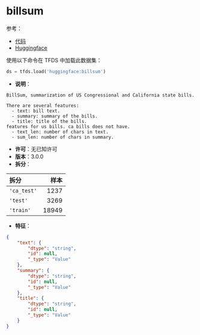 # billsum

参考：

- [代码](https://github.com/huggingface/datasets/blob/master/datasets/billsum)
- [Huggingface](https://huggingface.co/datasets/billsum)

使用以下命令在 TFDS 中加载此数据集：

```python
ds = tfds.load('huggingface:billsum')
```

- **说明**：

```
BillSum, summarization of US Congressional and California state bills.

There are several features:
  - text: bill text.
  - summary: summary of the bills.
  - title: title of the bills.
features for us bills. ca bills does not have.
  - text_len: number of chars in text.
  - sum_len: number of chars in summary.
```

- **许可**：无已知许可
- **版本**：3.0.0
- **拆分**：

拆分 | 样本
:-- | --:
`'ca_test'` | 1237
`'test'` | 3269
`'train'` | 18949

- **特征**：

```json
{
    "text": {
        "dtype": "string",
        "id": null,
        "_type": "Value"
    },
    "summary": {
        "dtype": "string",
        "id": null,
        "_type": "Value"
    },
    "title": {
        "dtype": "string",
        "id": null,
        "_type": "Value"
    }
}
```
